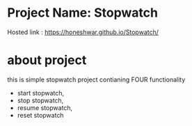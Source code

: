 # Project Name: Stopwatch


Hosted link : https://honeshwar.github.io/Stopwatch/


# about project
this is simple stopwatch project contianing 
FOUR functionality 
- start stopwatch,
- stop stopwatch,
- resume stopwatch,
- reset stopwatch

